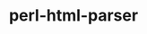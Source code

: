 ---
title: "perl-html-parser"
layout: cache
categories: [package, v2025.07.0]
meta: {"compilers": ["gcc@11.1.0", "gcc@11.4.0"], "num_specs": 2, "num_specs_by_stack": {"data-vis-sdk": 1, "e4s": 1, "hep": 1, "root": 2}, "oss": ["ubuntu20.04", "ubuntu22.04"], "platforms": ["linux"], "stacks": ["data-vis-sdk", "e4s", "hep", "root"], "targets": ["x86_64_v3"], "versions": ["3.72"]}
spec_details: [{"compiler": "gcc@11.1.0", "hash": "4olbhldoqheefiktxg3wvkcqepkhqsdh", "os": "ubuntu20.04", "platform": "linux", "size": "-", "stacks": ["data-vis-sdk", "root"], "target": "x86_64_v3", "variants": ["build_system=perl"], "versions": ["3.72"]}, {"compiler": "gcc@11.4.0", "hash": "65akptnlmrtxxi6gnnadhzv3bfcol4vn", "os": "ubuntu22.04", "platform": "linux", "size": "-", "stacks": ["e4s", "hep", "root"], "target": "x86_64_v3", "variants": ["build_system=perl"], "versions": ["3.72"]}]
---